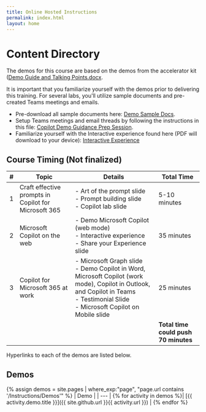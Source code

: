```yaml
---
title: Online Hosted Instructions
permalink: index.html
layout: home
---
```


# Content Directory

The demos for this course are based on the demos from the accelerator kit ([Demo Guide and Talking Points.docx](https://microsoft.seismic.com/Link/Content/DCJC9CXBThjcFGfJjJXMQ2jXqfCG).

It is important that you familiarize yourself with the demos prior to delivering this training. For several labs, you'll utilize sample documents and pre-created Teams meetings and emails.

- Pre-download all sample documents here: [Demo Sample Docs](https://github.com/MicrosoftLearning/MS-4012-Microsoft-Copilot-Unlocked/tree/master/Allfiles/Demo%20Sample%20Docs).
- Setup Teams meetings and email threads by following the instructions in this file: [Copilot Demo Guidance Prep Session](https://microsoft.seismic.com/Link/Content/DCFPQWmT2DMXC8WJjgjP4H44GWXG).
- Familiarize yourself with the Interactive experience found here (PDF will download to your device): [Interactive Experience](https://github.com/MicrosoftLearning/MS-4012-Microsoft-Copilot-Unlocked/raw/master/Allfiles/Demo_Setup/interactive_experience.pdf)

## Course Timing (Not finalized) 

| # | Topic                                 | Details                                                                                          | Total Time      |
|---|---------------------------------------|--------------------------------------------------------------------------------------------------|-----------------|
| 1 | Craft effective prompts in Copilot for Microsoft 365 | - Art of the prompt slide <br> - Prompt building slide <br> - Copilot lab slide | 5-10 minutes    |
| 2 | Microsoft Copilot on the web          | - Demo Microsoft Copilot (web mode) <br> - Interactive experience  <br> - Share your Experience slide | 35 minutes      |
| 3 | Copilot for Microsoft 365 at work     | - Microsoft Graph slide <br> - Demo Copilot in Word, Microsoft Copilot (work mode), Copilot in Outlook, and Copilot in Teams <br> - Testimonial Slide <br> - Microsoft Copilot on Mobile slide | 25 minutes      |
|   |                                       |                                                                                                  | **Total time could push 70 minutes** |


Hyperlinks to each of the demos are listed below.

## Demos

{% assign demos = site.pages | where_exp:"page", "page.url contains '/Instructions/Demos'" %}
| Demo |
| --- |
{% for activity in demos  %}| [{{ activity.demo.title }}]({{ site.github.url }}{{ activity.url }}) |
{% endfor %}
